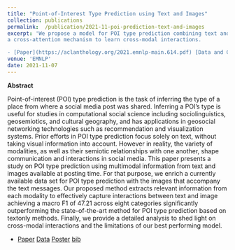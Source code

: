 ```yaml
---
title: "Point-of-Interest Type Prediction using Text and Images"
collection: publications
permalink:  /publication/2021-11-poi-prediction-text-and-images
excerpt: 'We propose a model for POI type prediction combining text and image using a modality gate to control the amount of information needed from the text and image, and
a cross-attention mechanism to learn cross-modal interactions.

- [Paper](https://aclanthology.org/2021.emnlp-main.614.pdf) [Data and Code](https://github.com/danaesavi/poi-type-prediction) [Poster](https://danaesavi.github.io/files/VPOI_Poster.pdf) [bib](https://aclanthology.org/2021.emnlp-main.614.bib) '
venue: 'EMNLP'
date: 2021-11-07
---
```


**Abstract**

Point-of-interest (POI) type prediction is the
task of inferring the type of a place from where
a social media post was shared. Inferring a
POI’s type is useful for studies in computational social science including sociolinguistics,
geosemiotics, and cultural geography, and has
applications in geosocial networking technologies such as recommendation and visualization systems. Prior efforts in POI type prediction focus solely on text, without taking visual information into account. However in reality, the variety of modalities, as well as their
semiotic relationships with one another, shape
communication and interactions in social media. This paper presents a study on POI type
prediction using multimodal information from
text and images available at posting time. For
that purpose, we enrich a currently available
data set for POI type prediction with the images that accompany the text messages. Our
proposed method extracts relevant information
from each modality to effectively capture interactions between text and image achieving
a macro F1 of 47.21 across eight categories
significantly outperforming the state-of-the-art
method for POI type prediction based on textonly methods. Finally, we provide a detailed
analysis to shed light on cross-modal interactions and the limitations of our best performing model.

- [Paper](https://aclanthology.org/2021.emnlp-main.614.pdf) [Data](https://github.com/danaesavi/poi-type-prediction) [Poster](https://danaesavi.github.io/files/VPOI_Poster.pdf) [bib](https://aclanthology.org/2021.emnlp-main.614.bib)
